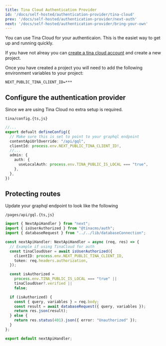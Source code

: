 ```yaml
---
title: Tina Cloud Authentication Provider
id: '/docs/self-hosted/authentication-provider/tina-cloud'
prev: '/docs/self-hosted/authentication-provider/next-auth'
next: '/docs/self-hosted/authentication-provider/bring-your-own'
---
```


You can use Tina Cloud for your authenticaion. This is the easiet way to get up and running quickly.

If you have not alreay you can [create a tina cloud account](app.tina.io) and create a new project.

Once you have created a project you will need to add the following environment variables to your project:

```env
NEXT_PUBLIC_TINA_CLIENT_ID=***
```

## Configure the authentication provider

Since we are using Tina Cloud no extra setup is required.

`tina/config.{ts,js}`
```ts
//...
export defualt defineConfig({
  // Make sure this is set to point to your graphql endpoint
  contentApiUrlOverride: "/api/gql",
  clientId: process.env.NEXT_PUBLIC_TINA_CLIENT_ID!,
  //...
  admin: {
    auth: {
      useLocalAuth: process.env.TINA_PUBLIC_IS_LOCAL === "true",
    },
  },
})
```

## Protecting routes

Update your graphql endpoint to look like the following

`/pages/api/gql.{ts,js}`
```ts
import { NextApiHandler } from "next";
import { isUserAuthorized } from "@tinacms/auth";
import { databaseRequest } from "../../lib/databaseConnection";

const nextApiHandler: NextApiHandler = async (req, res) => {
  // Example if using TinaCloud for auth
  const tinaCloudUser = await isUserAuthorized({
    clientID: process.env.NEXT_PUBLIC_TINA_CLIENT_ID,
    token: req.headers.authorization,
  });

  const isAuthorized =
    process.env.TINA_PUBLIC_IS_LOCAL === "true" ||
    tinaCloudUser?.verified ||
    false;

  if (isAuthorized) {
    const { query, variables } = req.body;
    const result = await databaseRequest({ query, variables });
    return res.json(result);
  } else {
    return res.status(401).json({ error: "Unauthorized" });
  }
};

export default nextApiHandler;
```
